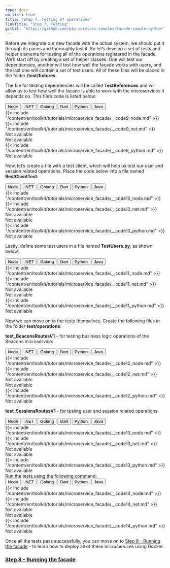 ```yaml
---
type: docs
no_list: true
title: "Step 7. Testing of operations"
linkTitle: "Step 7. Testing" 
gitUrl: "https://github.com/pip-services-samples/facade-sample-python"
---
```


Before we integrate our new facade with the actual system, we should put it through its paces and thoroughly test it. So let’s develop a set of tests and helper elements for testing all of the operations registered in the facade. We’ll start off by creating a set of helper classes. One will test our dependencies, another will test how well the facade works with users, and the last one will contain a set of test users. All of these files will be placed in the folder **/test/fixtures**.

The file for testing dependencies will be called **TestReferences** and will allow us to test how well the facade is able to work with the microservices it depends on. This file’s code is listed below:

<div class="content-tab-selector">
	<div class="btn-group tab-selector-btn-group" role="group" aria-label="Language selector">
	  <button type="button" class="btn lang-select-btn">Node</button>
	  <button type="button" class="btn lang-select-btn">.NET</button>
	  <button type="button" class="btn lang-select-btn">Golang</button>
	  <button type="button" class="btn lang-select-btn">Dart</button>
	  <button type="button" class="btn lang-select-btn">Python</button>
	  <button type="button" class="btn lang-select-btn">Java</button>
	</div>

<div class="content-tab-section">
  {{< include "/content/en/toolkit/tutorials/microservice_facade/__code9_node.md" >}}  
</div>

<div class="content-tab-section">
  {{< include "/content/en/toolkit/tutorials/microservice_facade/__code9_net.md" >}}    
</div>

<div class="content-tab-section">
  Not available  
</div>

<div class="content-tab-section">
  Not available   
</div>

<div class="content-tab-section">
  {{< include "/content/en/toolkit/tutorials/microservice_facade/__code9_python.md" >}}
</div>

<div class="content-tab-section">
  Not available  
</div>

</div>

Now, let’s create a file with a test client, which will help us test our user and session related operations. Place the code below into a file named **RestClientTest**:

<div class="content-tab-selector">
	<div class="btn-group tab-selector-btn-group" role="group" aria-label="Language selector">
	  <button type="button" class="btn lang-select-btn">Node</button>
	  <button type="button" class="btn lang-select-btn">.NET</button>
	  <button type="button" class="btn lang-select-btn">Golang</button>
	  <button type="button" class="btn lang-select-btn">Dart</button>
	  <button type="button" class="btn lang-select-btn">Python</button>
	  <button type="button" class="btn lang-select-btn">Java</button>
	</div>

<div class="content-tab-section">
  {{< include "/content/en/toolkit/tutorials/microservice_facade/__code10_node.md" >}}  
</div>

<div class="content-tab-section">
  {{< include "/content/en/toolkit/tutorials/microservice_facade/__code10_net.md" >}}    
</div>

<div class="content-tab-section">
  Not available  
</div>

<div class="content-tab-section">
  Not available   
</div>

<div class="content-tab-section">
  {{< include "/content/en/toolkit/tutorials/microservice_facade/__code10_python.md" >}}
</div>

<div class="content-tab-section">
  Not available  
</div>

</div>

Lastly, define some test users in a file named **TestUsers.py**, as shown below:

<div class="content-tab-selector">
	<div class="btn-group tab-selector-btn-group" role="group" aria-label="Language selector">
	  <button type="button" class="btn lang-select-btn">Node</button>
	  <button type="button" class="btn lang-select-btn">.NET</button>
	  <button type="button" class="btn lang-select-btn">Golang</button>
	  <button type="button" class="btn lang-select-btn">Dart</button>
	  <button type="button" class="btn lang-select-btn">Python</button>
	  <button type="button" class="btn lang-select-btn">Java</button>
	</div>

<div class="content-tab-section">
  {{< include "/content/en/toolkit/tutorials/microservice_facade/__code11_node.md" >}}  
</div>

<div class="content-tab-section">
  {{< include "/content/en/toolkit/tutorials/microservice_facade/__code11_net.md" >}}    
</div>

<div class="content-tab-section">
  Not available  
</div>

<div class="content-tab-section">
  Not available   
</div>

<div class="content-tab-section">
  {{< include "/content/en/toolkit/tutorials/microservice_facade/__code11_python.md" >}}
</div>

<div class="content-tab-section">
  Not available  
</div>

</div>

Now we can move on to the tests themselves. Create the following files in the folder **test/operations**:

**test_BeaconsRoutesV1** - for testing business logic operations of the Beacons microservice:

<div class="content-tab-selector">
	<div class="btn-group tab-selector-btn-group" role="group" aria-label="Language selector">
	  <button type="button" class="btn lang-select-btn">Node</button>
	  <button type="button" class="btn lang-select-btn">.NET</button>
	  <button type="button" class="btn lang-select-btn">Golang</button>
	  <button type="button" class="btn lang-select-btn">Dart</button>
	  <button type="button" class="btn lang-select-btn">Python</button>
	  <button type="button" class="btn lang-select-btn">Java</button>
	</div>

<div class="content-tab-section">
  {{< include "/content/en/toolkit/tutorials/microservice_facade/__code12_node.md" >}}  
</div>

<div class="content-tab-section">
  {{< include "/content/en/toolkit/tutorials/microservice_facade/__code12_net.md" >}}    
</div>

<div class="content-tab-section">
  Not available  
</div>

<div class="content-tab-section">
  Not available   
</div>

<div class="content-tab-section">
  {{< include "/content/en/toolkit/tutorials/microservice_facade/__code12_python.md" >}}
</div>

<div class="content-tab-section">
  Not available  
</div>

</div>

**test_SessionsRoutesV1** - for testing user and session related operations:

<div class="content-tab-selector">
	<div class="btn-group tab-selector-btn-group" role="group" aria-label="Language selector">
	  <button type="button" class="btn lang-select-btn">Node</button>
	  <button type="button" class="btn lang-select-btn">.NET</button>
	  <button type="button" class="btn lang-select-btn">Golang</button>
	  <button type="button" class="btn lang-select-btn">Dart</button>
	  <button type="button" class="btn lang-select-btn">Python</button>
	  <button type="button" class="btn lang-select-btn">Java</button>
	</div>

<div class="content-tab-section">
  {{< include "/content/en/toolkit/tutorials/microservice_facade/__code13_node.md" >}}  
</div>

<div class="content-tab-section">
  {{< include "/content/en/toolkit/tutorials/microservice_facade/__code13_net.md" >}}    
</div>

<div class="content-tab-section">
  Not available  
</div>

<div class="content-tab-section">
  Not available   
</div>

<div class="content-tab-section">
  {{< include "/content/en/toolkit/tutorials/microservice_facade/__code13_python.md" >}}
</div>

<div class="content-tab-section">
  Not available  
</div>

</div>
Run the tests using the following command:

<div class="content-tab-selector">
	<div class="btn-group tab-selector-btn-group" role="group" aria-label="Language selector">
	  <button type="button" class="btn lang-select-btn">Node</button>
	  <button type="button" class="btn lang-select-btn">.NET</button>
	  <button type="button" class="btn lang-select-btn">Golang</button>
	  <button type="button" class="btn lang-select-btn">Dart</button>
	  <button type="button" class="btn lang-select-btn">Python</button>
	  <button type="button" class="btn lang-select-btn">Java</button>
	</div>

<div class="content-tab-section">
  {{< include "/content/en/toolkit/tutorials/microservice_facade/__code14_node.md" >}}  
</div>

<div class="content-tab-section">
  {{< include "/content/en/toolkit/tutorials/microservice_facade/__code14_net.md" >}}    
</div>

<div class="content-tab-section">
  Not available  
</div>

<div class="content-tab-section">
  Not available   
</div>

<div class="content-tab-section">
  {{< include "/content/en/toolkit/tutorials/microservice_facade/__code14_python.md" >}}
</div>

<div class="content-tab-section">
  Not available  
</div>

</div>

Once all the tests pass successfully, you can move on to [Step 8 - Running the facade](../step7) - to learn how to deploy all of these microservices using Docker.


<span class="hide-title-link">

### [Step 8 - Running the facade](../step7)

</span>
